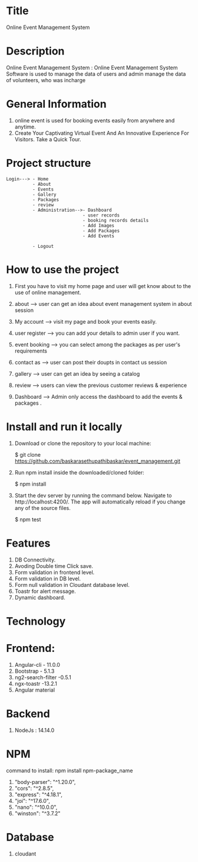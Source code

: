 # Title

Online Event Management System 

# Description

Online Event Management System :
Online Event Management System Software  is used to manage the data of users and admin manage the data of volunteers,
who was incharge

# General Information

1.  online event is used for booking events easily from anywhere and anytime.
2.  Create Your Captivating Virtual Event And An Innovative Experience For Visitors. Take a Quick Tour. 

# Project structure

    Login---> - Home
              - About
              - Events
              - Gallery
              - Packages
              - review
              - Administration-->- Dashboard
                                 - user records
                                 - booking records details
                                 - Add Images
                                 - Add Packages
                                 - Add Events

              - Logout

# How to use the project

1.  First you have to visit my home page and user will get know about to the use of online management.

2.  about --> user can get an idea about event management system in about session

3.  My account --> visit my page and book your events easily.

4.  user register --> you can add your details to admin user if you want.

5.  event booking --> you can select among the packages as per user's requirements

6.  contact as --> user can post their doupts in contact us session

7.  gallery --> user can get an idea by seeing a catalog

8.  review --> users can view the previous customer reviews & experience

9.  Dashboard --> Admin only access the dashboard to add the events & packages .


# Install and run it locally

1.  Download or clone the repository to your local machine:

    $ git clone https://github.com/baskarasethupathibaskar/event_management.git

2.  Run npm install inside the downloaded/cloned folder:

    $ npm install

3.  Start the dev server by running the command below. Navigate to http://localhost:4200/.
    The app will automatically reload if you change any of the source files.

    $ npm test

# Features

1. DB Connectivity.
2. Avoding Double time Click save.
3. Form validation in frontend level.
4. Form validation in DB level.
5. Form null validation in Cloudant database level.
6. Toastr for alert message.
7. Dynamic dashboard.

# Technology

# Frontend:

1. Angular-cli - 11.0.0
2. Bootstrap - 5.1.3
3. ng2-search-filter -0.5.1
4. ngx-toastr -13.2.1
5. Angular material

# Backend

1. NodeJs : 14.14.0

# NPM

command to install: npm install npm-package_name

1. "body-parser": "^1.20.0",
2. "cors": "^2.8.5",
3. "express": "^4.18.1",
4. "joi": "^17.6.0",
5. "nano": "^10.0.0",
6. "winston": "^3.7.2"

# Database

1. cloudant